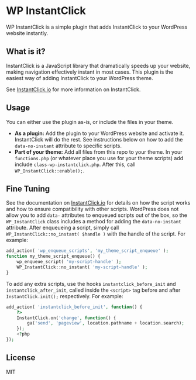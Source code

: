 WP InstantClick
=========

WP InstantClick is a simple plugin that adds InstantClick to your WordPress website instantly.

What is it?
---
InstantClick is a JavaScript library that dramatically speeds up your website, making navigation effectively instant in most cases. This plugin is the easiest way of adding InstantClick to your WordPress theme.

See [InstantClick.io](http://instantclick.io/) for more information on InstantClick.

Usage
---
You can either use the plugin as-is, or include the files in your theme.

* **As a plugin:** Add the plugin to your WordPress website and activate it. InstantClick will do the rest. See instructions below on how to add the `data-no-instant` attribute to specific scripts.
* **Part of your theme:** Add all files from this repo to your theme. In your `functions.php` (or whatever place you use for your theme scripts) add include `class-wp-instantclick.php`. After this, call `WP_InstantClick::enable();`.

Fine Tuning
---
See the documentation on [InstantClick.io](http://instantclick.io/download) for details on how the script works and how to ensure compatibility with other scripts. WordPress does not allow you to add `data-` attributes to enqueued scripts out of the box, so the `WP_InstantClick` class includes a method for adding the `data-no-instant` attribute. After enqueueing a script, simply call `WP_InstantClick::no_instant( $handle )` with the handle of the script. For example:
```php
add_action( 'wp_enqueue_scripts', 'my_theme_script_enqueue' );
function my_theme_script_enqueue() {
    wp_enqueue_script( 'my-script-handle' );
    WP_InstantClick::no_instant( 'my-script-handle' );
}
```

To add any extra scripts, use the hooks `instantclick_before_init` and `instantclick_after_init`, called inside the `<script>` tag before and after `InstantClick.init();` respectively. For example:

```php
add_action( 'instantclick_before_init', function() {
    ?>
    InstantClick.on('change', function() {
        ga('send', 'pageview', location.pathname + location.search);
    });
    <?php
});
```


License
---
MIT